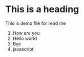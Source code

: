 # This is a heading

This is demo file for read me

1. How are you
1. Hello world
1. Bye
1. javascript

